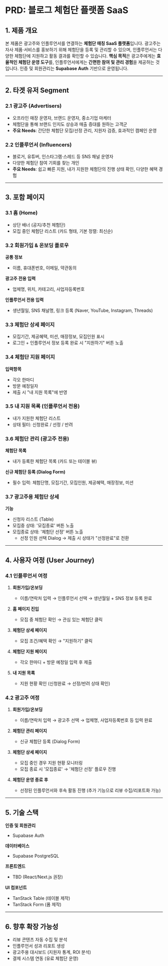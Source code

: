 # PRD: 블로그 체험단 플랫폼 SaaS

## 1. 제품 개요

본 제품은 광고주와 인플루언서를 연결하는 **체험단 매칭 SaaS 플랫폼**입니다.
광고주는 자사 제품·서비스를 홍보하기 위해 체험단을 등록 및 관리할 수 있으며, 인플루언서는 다양한 체험단에 지원하고 활동 결과를 확인할 수 있습니다.
**핵심 목적**은 광고주에게는 **효율적인 체험단 운영 도구**를, 인플루언서에게는 **간편한 참여 및 관리 경험**을 제공하는 것입니다.
인증 및 회원관리는 **Supabase Auth** 기반으로 운영됩니다.

---

## 2. 타겟 유저 Segment

### 2.1 광고주 (Advertisers)

- 오프라인 매장 운영자, 브랜드 운영자, 중소기업 마케터
- 체험단을 통해 브랜드 인지도 상승과 매출 증대를 원하는 고객군
- **주요 Needs**: 간단한 체험단 모집/선정 관리, 지원자 검증, 효과적인 캠페인 운영

### 2.2 인플루언서 (Influencers)

- 블로거, 유튜버, 인스타그램·스레드 등 SNS 채널 운영자
- 다양한 체험단 참여 기회를 찾는 개인
- **주요 Needs**: 쉽고 빠른 지원, 내가 지원한 체험단의 진행 상태 확인, 다양한 혜택 경험

---

## 3. 포함 페이지

### 3.1 홈 (Home)

- 상단 배너 (공지/추천 체험단)
- 모집 중인 체험단 리스트 (카드 형태, 기본 정렬: 최신순)

### 3.2 회원가입 & 온보딩 플로우

**공통 정보**
- 이름, 휴대폰번호, 이메일, 약관동의

**광고주 전용 입력**
- 업체명, 위치, 카테고리, 사업자등록번호

**인플루언서 전용 입력**
- 생년월일, SNS 채널명, 링크 등록 (Naver, YouTube, Instagram, Threads)

### 3.3 체험단 상세 페이지

- 모집기간, 제공혜택, 미션, 매장정보, 모집인원 표시
- 로그인 + 인플루언서 정보 등록 완료 시 "지원하기" 버튼 노출

### 3.4 체험단 지원 페이지

**입력항목**
- 각오 한마디
- 방문 예정일자
- 제출 시 "내 지원 목록"에 반영

### 3.5 내 지원 목록 (인플루언서 전용)

- 내가 지원한 체험단 리스트
- 상태 필터: 신청완료 / 선정 / 반려

### 3.6 체험단 관리 (광고주 전용)

**체험단 목록**
- 내가 등록한 체험단 목록 (카드 또는 테이블 뷰)

**신규 체험단 등록 (Dialog Form)**
- 필수 입력: 체험단명, 모집기간, 모집인원, 제공혜택, 매장정보, 미션

### 3.7 광고주용 체험단 상세

**기능**
- 신청자 리스트 (Table)
- 모집중 상태: '모집종료' 버튼 노출
- 모집종료 상태: '체험단 선정' 버튼 노출
  - 선정 인원 선택 Dialog → 제출 시 상태가 "선정완료"로 전환

---

## 4. 사용자 여정 (User Journey)

### 4.1 인플루언서 여정

1. **회원가입/온보딩**
   - 이름/연락처 입력 → 인플루언서 선택 → 생년월일 + SNS 정보 등록 완료

2. **홈 페이지 진입**
   - 모집 중 체험단 확인 → 관심 있는 체험단 클릭

3. **체험단 상세 페이지**
   - 모집 조건/혜택 확인 → "지원하기" 클릭

4. **체험단 지원 페이지**
   - 각오 한마디 + 방문 예정일 입력 후 제출

5. **내 지원 목록**
   - 지원 현황 확인 (신청완료 → 선정/반려 상태 확인)

### 4.2 광고주 여정

1. **회원가입/온보딩**
   - 이름/연락처 입력 → 광고주 선택 → 업체명, 사업자등록번호 등 입력 완료

2. **체험단 관리 페이지**
   - 신규 체험단 등록 (Dialog Form)

3. **체험단 상세 페이지**
   - 모집 중인 경우 지원 현황 모니터링
   - 모집 종료 시 '모집종료' → '체험단 선정' 플로우 진행

4. **체험단 운영 종료 후**
   - 선정된 인플루언서와 후속 활동 진행 (추가 기능으로 리뷰 수집/리포트화 가능)

---

## 5. 기술 스택

**인증 및 회원관리**
- Supabase Auth

**데이터베이스**
- Supabase PostgreSQL

**프론트엔드**
- TBD (React/Next.js 권장)

**UI 컴포넌트**
- TanStack Table (테이블 제작)
- TanStack Form (폼 제작)

---

## 6. 향후 확장 가능성

- 리뷰 콘텐츠 자동 수집 및 분석
- 인플루언서 성과 리포트 생성
- 광고주용 대시보드 (지원자 통계, ROI 분석)
- 결제 시스템 연동 (유료 체험단 운영)
